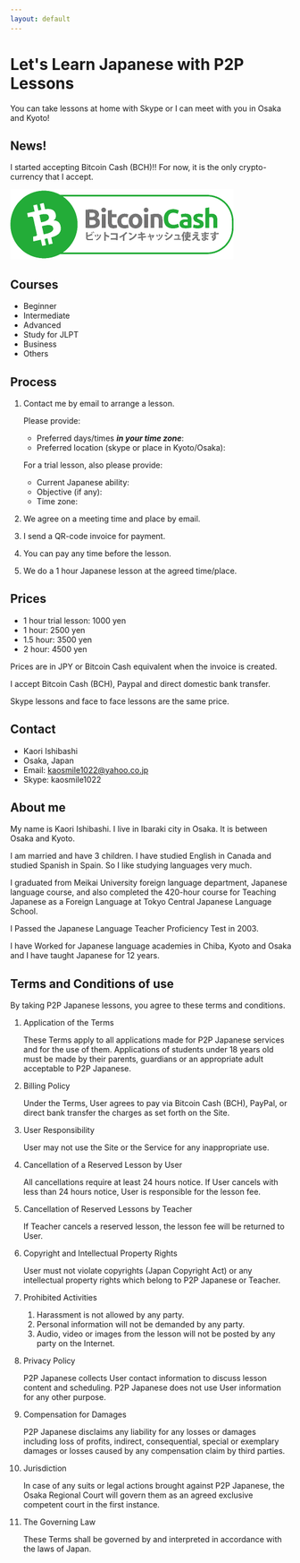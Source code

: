 ```yaml
---
layout: default
---
```


# Let's Learn Japanese with P2P Lessons

You can take lessons at home with Skype or I can meet with you in Osaka and Kyoto!

## News!

I started accepting Bitcoin Cash (BCH)!! For now, it is the only crypto-currency that I accept.

![BCH Accepted](assets/bch-accepted-jp.png)

## Courses

*  Beginner
*  Intermediate
*  Advanced
*  Study for JLPT
*  Business
*  Others

## Process

1. Contact me by email to arrange a lesson.

    Please provide:

    * Preferred days/times ***in your time zone***: 
    * Preferred location (skype or place in Kyoto/Osaka): 

    For a trial lesson, also please provide:

    * Current Japanese ability: 
    * Objective (if any): 
    * Time zone: 
2. We agree on a meeting time and place by email.
3. I send a QR-code invoice for payment.
4. You can pay any time before the lesson.
5. We do a 1 hour Japanese lesson at the agreed time/place.

## Prices

* 1 hour trial lesson: 1000 yen
* 1 hour: 2500 yen
* 1.5 hour: 3500 yen
* 2 hour: 4500 yen

Prices are in JPY or Bitcoin Cash equivalent when the invoice is created.

I accept Bitcoin Cash (BCH), Paypal and direct domestic bank transfer.

Skype lessons and face to face lessons are the same price.

## Contact

* Kaori Ishibashi
* Osaka, Japan
* Email: kaosmile1022@yahoo.co.jp
* Skype: kaosmile1022

## About me

My name is Kaori Ishibashi. I live in Ibaraki city in Osaka. It is between Osaka and Kyoto.

I am married and have 3 children. I have studied English in Canada and studied Spanish in Spain. So I like studying languages very much.

I graduated from Meikai University foreign language department, Japanese language course, and also completed the 420-hour course for Teaching Japanese as a Foreign Language at Tokyo Central Japanese Language School.

I Passed the Japanese Language Teacher Proficiency Test in 2003.

I have Worked for Japanese language academies in Chiba, Kyoto and Osaka and I have taught Japanese for 12 years.

## Terms and Conditions of use

By taking P2P Japanese lessons, you agree to these terms and conditions.

1. Application of the Terms

    These Terms apply to all applications made for P2P Japanese services and for the use of them. Applications of students under 18 years old must be made by their parents, guardians or an appropriate adult acceptable to P2P Japanese.
2. Billing Policy

    Under the Terms, User agrees to pay via Bitcoin Cash (BCH), PayPal, or direct bank transfer the charges as set forth on the Site.
3. User Responsibility

    User may not use the Site or the Service for any inappropriate use.
4. Cancellation of a Reserved Lesson by User

    All cancellations require at least 24 hours notice. If User cancels with less than 24 hours notice, User is responsible for the lesson fee.
5. Cancellation of Reserved Lessons by Teacher

    If Teacher cancels a reserved lesson, the lesson fee will be returned to User.
6. Copyright and Intellectual Property Rights

    User must not violate copyrights (Japan Copyright Act) or any intellectual property rights which belong to P2P Japanese or Teacher.
7. Prohibited Activities

    1. Harassment is not allowed by any party.
    2. Personal information will not be demanded by any party.
    3. Audio, video or images from the lesson will not be posted by any party on the Internet.
8. Privacy Policy

    P2P Japanese collects User contact information to discuss lesson content and scheduling. P2P Japanese does not use User information for any other purpose.
9. Compensation for Damages

    P2P Japanese disclaims any liability for any losses or damages including loss of profits, indirect, consequential, special or exemplary damages or losses caused by any compensation claim by third parties.
10. Jurisdiction

    In case of any suits or legal actions brought against P2P Japanese, the Osaka Regional Court will govern them as an agreed exclusive competent court in the first instance.
11. The Governing Law

    These Terms shall be governed by and interpreted in accordance with the laws of Japan.
